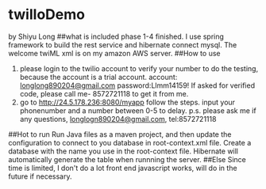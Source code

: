 # twilloDemo 
by Shiyu Long
##what is included
phase 1-4 finished.
I use spring framework to build the rest service and hibernate connect mysql.
The welcome twiML xml is on my amazon AWS server.
##How to use
1. please login to the twilio account to verify your number to do the testing, because the account is a trial account.
account: longlong890204@gmail.com
password:Llmm14159!
If asked for verified code, please call me- 8572721118 to get it from me.
2. go to http://24.5.178.236:8080/myapp
follow the steps. input your phonenumber and a number between 0-5 to delay.
p.s. please ask me if any questions, longlogn890204@gmail.com, tel:8572721118

##Hot to run
Run Java files as a maven project, and then update the configuration to connect to you database in root-context.xml file. Create a database with the name you use in the root-context file. Hibernate will automatically generate the table when runnning the server.
##Else
Since time is limited, I don't do a lot front end javascript works, will do in the future if necessary.


